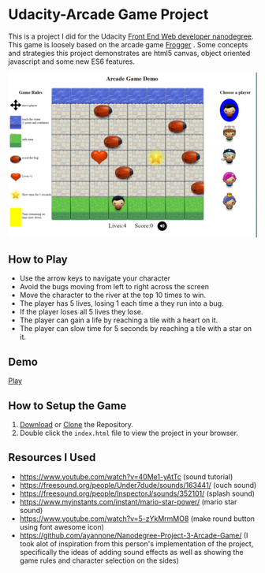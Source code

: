 # Udacity-Arcade Game Project
This is a project I did for the Udacity [Front End Web developer nanodegree](https://www.udacity.com/course/front-end-web-developer-nanodegree--nd001). This game is loosely based on the arcade game [Frogger](https://en.wikipedia.org/wiki/Frogger) . Some concepts and strategies this project demonstrates are html5 canvas, object oriented javascript and some new ES6 features.

![Pic of game](/images/Game.png)

## How to Play
* Use the arrow keys to navigate your character
* Avoid the bugs moving from left to right across the screen
* Move the character to the river at the top 10 times to win.
* The player has 5 lives, losing 1 each time a they run into a bug.
* If the player loses all 5 lives they lose.
*  The player can gain a life by reaching a tile with a heart on it. 
* The player can  slow time for 5 seconds by reaching a tile with a star on it.
## Demo
[Play](https://jloschen.github.io/Frogger/index.html)

## How to Setup the Game
1. [Download](https://github.com/JLoschen/Udacity-Frogger/archive/master.zip) or [Clone](https://github.com/JLoschen/Udacity-Frogger.git) the Repository.
2. Double click the `index.html` file to view the project in your browser.

## Resources I Used
* https://www.youtube.com/watch?v=40Me1-yAtTc (sound tutorial)
* https://freesound.org/people/Under7dude/sounds/163441/ (ouch sound)
* https://freesound.org/people/InspectorJ/sounds/352101/ (splash sound)
* https://www.myinstants.com/instant/mario-star-power/ (mario star sound)
* https://www.youtube.com/watch?v=5-zYkMrmMO8 (make round button using font awesome icon)
* https://github.com/ayannone/Nanodegree-Project-3-Arcade-Game/ (I took alot of inspiration from this person's implementation of the project, specifically the ideas of adding sound effects as well as showing the game rules and character selection on the sides)